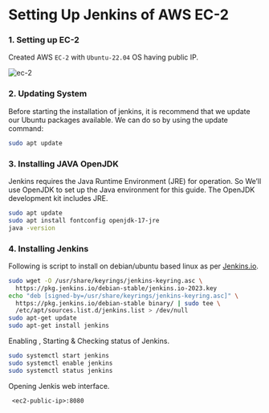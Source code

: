 # Setting Up Jenkins of AWS EC-2

### 1. Setting up EC-2   
Created AWS `EC-2` with `Ubuntu-22.04` OS having public IP.

![ec-2](images/ec2.png)


### 2. Updating System   
Before starting the installation of jenkins, it is recommend that we update our Ubuntu packages available. We can do so by using the update command:    
```bash
sudo apt update
```

### 3. Installing JAVA OpenJDK   
Jenkins requires the Java Runtime Environment (JRE) for operation. So We’ll use OpenJDK to set up the Java environment for this guide. The OpenJDK development kit includes JRE.   

```bash
sudo apt update
sudo apt install fontconfig openjdk-17-jre
java -version
```


### 4. Installing Jenkins       

Following is script to install on debian/ubuntu based linux as per [Jenkins.io](https://www.jenkins.io/doc/book/installing/linux/#debianubuntu).    
```bash
sudo wget -O /usr/share/keyrings/jenkins-keyring.asc \
  https://pkg.jenkins.io/debian-stable/jenkins.io-2023.key
echo "deb [signed-by=/usr/share/keyrings/jenkins-keyring.asc]" \
  https://pkg.jenkins.io/debian-stable binary/ | sudo tee \
  /etc/apt/sources.list.d/jenkins.list > /dev/null
sudo apt-get update
sudo apt-get install jenkins
```

Enabling , Starting & Checking status of Jenkins.   

```bash
sudo systemctl start jenkins
sudo systemctl enable jenkins
sudo systemctl status jenkins
```

Opening Jenkis web interface.

` <ec2-public-ip>:8080`

